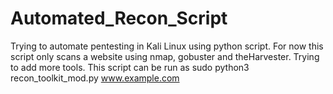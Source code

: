 # Automated_Recon_Script

Trying to automate pentesting in Kali Linux using python script. For now this script only scans a website using nmap, gobuster and theHarvester. Trying to add more tools. This script can be run as sudo python3 recon_toolkit_mod.py www.example.com
